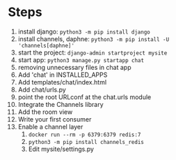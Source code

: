 # Steps
1. install django: `python3 -m pip install django`
2. install channels, daphne: `python3 -m pip install -U 'channels[daphne]'`
3. start the project: `django-admin startproject mysite`
4. start app: `python3 manage.py startapp chat`
5. removing unnecessary files in chat app
6. Add 'chat' in INSTALLED_APPS
7. Add templates/chat/index.html
8. Add chat/urls.py
9. point the root URLconf at the chat.urls module
10. Integrate the Channels library
11. Add the room view
12. Write your first consumer
13. Enable a channel layer
	1. `docker run --rm -p 6379:6379 redis:7`
	2. `python3 -m pip install channels_redis`
	3. Edit mysite/settings.py
